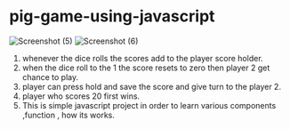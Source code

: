 # pig-game-using-javascript
![Screenshot (5)](https://user-images.githubusercontent.com/104499544/218813344-13254310-7fac-446e-b7ca-1d309bddcf25.png)
![Screenshot (6)](https://user-images.githubusercontent.com/104499544/218813477-4878ca09-3c97-4e85-a232-3e880308820b.png)


1) whenever the dice rolls the scores add to the player score holder.
2) when the dice roll to the 1 the score resets to zero then player 2 get chance to play.
3) player can press hold and save the score and give turn to the player 2.
4) player who scores 20 first wins.
5) This is simple javascript project in order to learn various components ,function , how its works.
